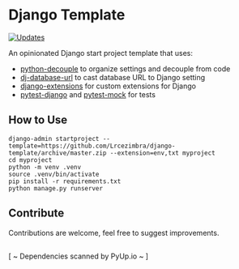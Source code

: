 # Django Template
[![Updates](https://pyup.io/repos/github/Lrcezimbra/django-template/shield.svg)](https://pyup.io/repos/github/Lrcezimbra/django-template/)

An opinionated Django start project template that uses:
- [python-decouple](https://github.com/henriquebastos/python-decouple) to organize settings and decouple from code
- [dj-database-url](https://github.com/kennethreitz/dj-database-url) to cast database URL to Django setting
- [django-extensions](https://github.com/django-extensions/django-extensions) for custom extensions for Django
- [pytest-django](https://github.com/pytest-dev/pytest-django) and [pytest-mock](https://github.com/pytest-dev/pytest-mock) for tests


## How to Use
```
django-admin startproject --template=https://github.com/Lrcezimbra/django-template/archive/master.zip --extension=env,txt myproject
cd myproject
python -m venv .venv
source .venv/bin/activate
pip install -r requirements.txt
python manage.py runserver
```

## Contribute

Contributions are welcome, feel free to suggest improvements.


##

[ ~ Dependencies scanned by PyUp.io ~ ]
